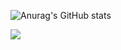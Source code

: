 ![Anurag's GitHub stats](https://github-readme-stats.vercel.app/api?username=MrNoob0&show_icons=true&theme=gruvbox)

![](https://github.com/username/github-stats/blob/master/generated/overview.svg)
